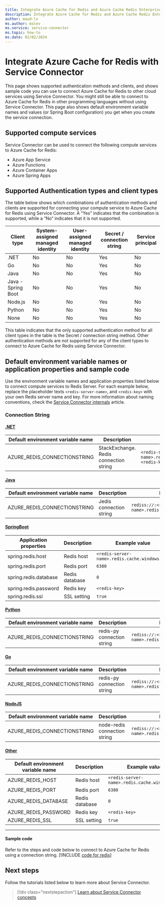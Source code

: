 ```yaml
---
title: Integrate Azure Cache for Redis and Azure Cache Redis Enterprise with Service Connector
description: Integrate Azure Cache for Redis and Azure Cache Redis Enterprise into your application with Service Connector
author: maud-lv
ms.author: malev
ms.service: service-connector
ms.topic: how-to
ms.date: 02/02/2024
---
```


# Integrate Azure Cache for Redis with Service Connector

This page shows supported authentication methods and clients, and shows sample code you can use to connect Azure Cache for Redis to other cloud services using Service Connector. You might still be able to connect to Azure Cache for Redis in other programming languages without using Service Connector. This page also shows default environment variable names and values (or Spring Boot configuration) you get when you create the service connection.

## Supported compute services

Service Connector can be used to connect the following compute services to Azure Cache for Redis:

- Azure App Service
- Azure Functions
- Azure Container Apps
- Azure Spring Apps

## Supported Authentication types and client types

The table below shows which combinations of authentication methods and clients are supported for connecting your compute service to Azure Cache for Redis using Service Connector. A “Yes” indicates that the combination is supported, while a “No” indicates that it is not supported.

| Client type        | System-assigned managed identity | User-assigned managed identity | Secret / connection string | Service principal |
|--------------------|----------------------------------|--------------------------------|----------------------------|-------------------|
| .NET               | No                               | No                             | Yes                        | No                |
| Go                 | No                               | No                             | Yes                        | No                |
| Java               | No                               | No                             | Yes                        | No                |
| Java - Spring Boot | No                               | No                             | Yes                        | No                |
| Node.js            | No                               | No                             | Yes                        | No                |
| Python             | No                               | No                             | Yes                        | No                |
| None               | No                               | No                             | Yes                        | No                |

This table indicates that the only supported authentication method for all client types in the table is the Secret / connection string method. Other authentication methods are not supported for any of the client types to connect to Azure Cache for Redis using Service Connector.

## Default environment variable names or application properties and sample code

Use the environment variable names and application properties listed below to connect compute services to Redis Server. For each example below, replace the placeholder texts `<redis-server-name>`, and `<redis-key>` with your own Redis server name and key. For more information about naming conventions, check the [Service Connector internals](concept-service-connector-internals.md#configuration-naming-convention) article.

### Connection String

#### [.NET](#tab/dotnet) 

| Default environment variable name | Description                            | Example value                                                                                        |
| --------------------------------- | -------------------------------------- | ---------------------------------------------------------------------------------------------------- |
| AZURE_REDIS_CONNECTIONSTRING      | StackExchange. Redis connection string | `<redis-server-name>.redis.cache.windows.net:6380,password=<redis-key>,ssl=True,defaultDatabase=0` |

#### [Java](#tab/java) 

| Default environment variable name | Description             | Example value                                                                |
| --------------------------------- | ----------------------- | ---------------------------------------------------------------------------- |
| AZURE_REDIS_CONNECTIONSTRING      | Jedis connection string | `rediss://:<redis-key>@<redis-server-name>.redis.cache.windows.net:6380/0` |

#### [SpringBoot](#tab/springBoot) 

| Application properties | Description    | Example value                                   |
| ---------------------- | -------------- | ----------------------------------------------- |
| spring.redis.host      | Redis host     | `<redis-server-name>.redis.cache.windows.net` |
| spring.redis.port      | Redis port     | `6380`                                        |
| spring.redis.database  | Redis database | `0`                                           |
| spring.redis.password  | Redis key      | `<redis-key>`                                 |
| spring.redis.ssl       | SSL setting    | `true`                                        |

#### [Python](#tab/python) 

| Default environment variable name | Description                | Example value                                                              |
|-----------------------------------|----------------------------|----------------------------------------------------------------------------|
| AZURE_REDIS_CONNECTIONSTRING      | redis-py connection string | `rediss://:<redis-key>@<redis-server-name>.redis.cache.windows.net:6380/0` |

#### [Go](#tab/go) 

| Default environment variable name | Description                | Example value                                                              |
|-----------------------------------|----------------------------|----------------------------------------------------------------------------|
| AZURE_REDIS_CONNECTIONSTRING      | redis-py connection string | `rediss://:<redis-key>@<redis-server-name>.redis.cache.windows.net:6380/0` |

#### [NodeJS](#tab/nodejs)

| Default environment variable name | Description                  | Example value                                                                |
| --------------------------------- | ---------------------------- | ---------------------------------------------------------------------------- |
| AZURE_REDIS_CONNECTIONSTRING      | node-redis connection string | `rediss://:<redis-key>@<redis-server-name>.redis.cache.windows.net:6380/0` |

#### [Other](#tab/none)

| Default environment variable name | Description    | Example value                                   |
| --------------------------------- | -------------- | ----------------------------------------------- |
| AZURE_REDIS_HOST                  | Redis host     | `<redis-server-name>.redis.cache.windows.net`   |
| AZURE_REDIS_PORT                  | Redis port     | `6380`                                          |
| AZURE_REDIS_DATABASE              | Redis database | `0`                                             |
| AZURE_REDIS_PASSWORD              | Redis key      | `<redis-key>`                                   |
| AZURE_REDIS_SSL                   | SSL setting    | `true`                                          |

---

#### Sample code

Refer to the steps and code below to connect to Azure Cache for Redis using a connection string.
[!INCLUDE [code for redis](./includes/code-redis-secret.md)]

## Next steps

Follow the tutorials listed below to learn more about Service Connector.

> [!div class="nextstepaction"]
> [Learn about Service Connector concepts](./concept-service-connector-internals.md)

